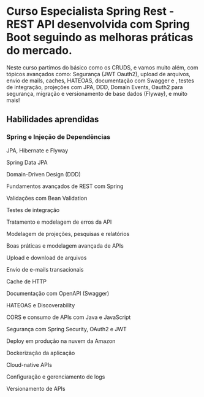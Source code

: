 # Curso Especialista Spring Rest - REST API desenvolvida com Spring Boot seguindo as melhoras práticas do mercado.

Neste curso partimos do básico como os CRUDS, e vamos muito além, com tópicos avançados como: Segurança (JWT Oauth2), upload de arquivos, envio de mails, caches, HATEOAS, documentação com Swagger e , testes de integração, projeções com JPA, DDD, Domain Events, Oauth2 para segurança, migração e versionamento de base dados (Flyway), e muito mais!

## Habilidades aprendidas

### Spring e Injeção de Dependências

JPA, Hibernate e Flyway

Spring Data JPA

Domain-Driven Design (DDD)

Fundamentos avançados de REST com Spring

Validações com Bean Validation

Testes de integração

Tratamento e modelagem de erros da API

Modelagem de projeções, pesquisas e relatórios

Boas práticas e modelagem avançada de APIs

Upload e download de arquivos

Envio de e-mails transacionais

Cache de HTTP

Documentação com OpenAPI (Swagger)

HATEOAS e Discoverability

CORS e consumo de APIs com Java e JavaScript

Segurança com Spring Security, OAuth2 e JWT

Deploy em produção na nuvem da Amazon

Dockerização da aplicação

Cloud-native APIs

Configuração e gerenciamento de logs

Versionamento de APIs